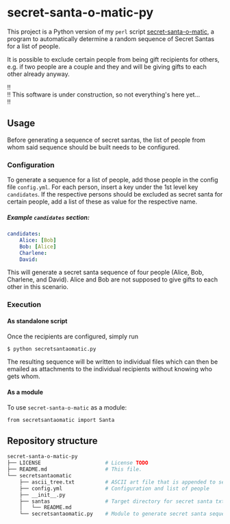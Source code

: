 # secret-santa-o-matic-py

This project is a Python version of my `perl` script [secret-santa-o-matic](https://github.com/buddemat/secret-santa-o-matic), a program to automatically determine a random sequence of Secret Santas for a list of people. 

It is possible to exclude certain people from being gift recipients for others, e.g. if two people are a couple and they and will be giving gifts to each other already anyway.

:bangbang:   
:bangbang: This software is under construction, so not everything's here yet...  
:bangbang:   

## Usage
Before generating a sequence of secret santas, the list of people from whom said sequence should be built needs to be configured.

### Configuration
To generate a sequence for a list of people, add those people in the config file `config.yml`. For each person, insert a key under the 1st level key `candidates`. If the respective
persons should be excluded as secret santa for certain people, add a list of these as 
value for the respective name.

##### Example `candidates` section:

```yaml
candidates:
    Alice: [Bob]
    Bob: [Alice]
    Charlene:
    David:
```

This will generate a secret santa sequence of four people (Alice, Bob, Charlene, and David). Alice and Bob are not supposed to give gifts to each other in this scenario.

### Execution


#### As standalone script

Once the recipients are configured, simply run

```python
$ python secretsantaomatic.py
```

The resulting sequence will be written to individual files which can then be emailed as attachments to the individual recipients without knowing who gets whom.

#### As a module

To use `secret-santa-o-matic` as a module:

```
from secretsantaomatic import Santa

```

## Repository structure


```bash
secret-santa-o-matic-py
├── LICENSE                     # License TODO
├── README.md                   # This file.
└── secretsantaomatic
    ├── ascii_tree.txt          # ASCII art file that is appended to secret santa txt files.
    ├── config.yml              # Configuration and list of people 
    ├── __init__.py
    ├── santas                  # Target directory for secret santa txt files
    │   └── README.md
    └── secretsantaomatic.py    # Module to generate secret santa sequence.
```
